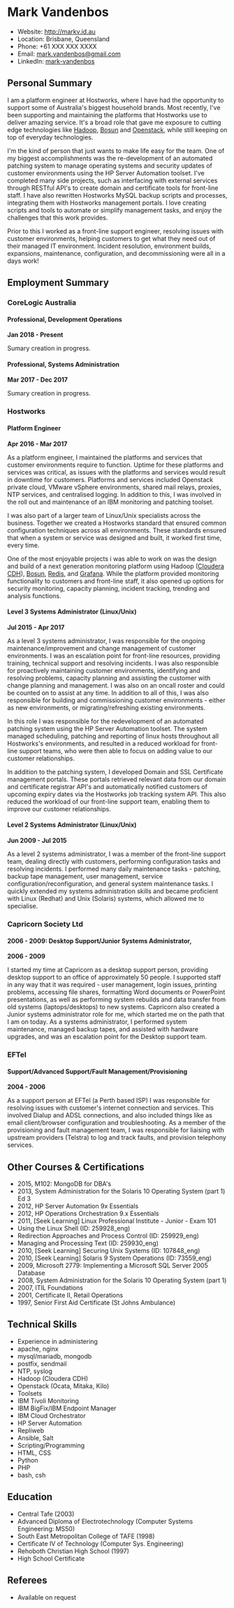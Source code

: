 # Mark Vandenbos

- Website: http://markv.id.au
- Location: Brisbane, Queensland
- Phone: +61 XXX XXX XXXX
- Email: mark.vandenbos@gmail.com
- LinkedIn: [mark-vandenbos](https://www.linkedin.com/in/mark-vandenbos-0b8a181a/)


## Personal Summary

I am a platform engineer at Hostworks, where I have had the opportunity to support some of Australia's biggest household brands. Most recently, I've been supporting and maintaining the platforms that Hostworks use to deliver amazing service. It's a broad role that gave me exposure to cutting edge technologies like [Hadoop](https://www.openstack.org/), [Bosun](https://bosun.org/) and [Openstack](https://www.openstack.org/), while still keeping on top of everyday technologies.

I'm the kind of person that just wants to make life easy for the team. One of my biggest accomplishments was the re-development of an automated patching system to manage operating systems and security updates of customer environments using the HP Server Automation toolset. I've completed many side projects, such as interfacing with external services through RESTful API's to create domain and certificate tools for front-line staff. I have also rewritten Hostworks MySQL backup scripts and processes, integrating them with Hostworks management portals.
I love creating scripts and tools to automate or simplify management tasks, and enjoy the challenges that this work provides.

Prior to this I worked as a front-line support engineer, resolving issues with customer environments, helping customers to get what they need out of their managed IT environment. Incident resolution, environment builds, expansions, maintenance, configuration, and decommissioning were all in a days work!

## Employment Summary

### CoreLogic Australia

#### Professional, Development Operations
__Jan 2018 - Present__

Sumary creation in progress.

####  Professional, Systems Administration
__Mar 2017 - Dec 2017__

Sumary creation in progress.

###  Hostworks

#### Platform Engineer
__Apr 2016 - Mar 2017__

As a platform engineer, I maintained the platforms and services that customer environments require to function. Uptime for these platforms and services was critical, as issues with the platforms and services would result in downtime for customers. Platforms and services included Openstack private cloud, VMware vSphere environments, shared mail relays, proxies, NTP services, and centralised logging. In addition to this, I was involved in the roll out and maintenance of an IBM monitoring and patching toolset.

I was also part of a larger team of Linux/Unix specialists across the business. Together we created a Hostworks standard that ensured common configuration techniques across all environments. These standards ensured that when a system or service was designed and built, it worked first time, every time.

One of the most enjoyable projects i was able to work on was the design and build of a next generation monitoring platform using Hadoop ([Cloudera CDH](https://www.cloudera.com/products/open-source/apache-hadoop/key-cdh-components.html)), [Bosun](https://bosun.org/), [Redis](https://redis.io/), and [Grafana](https://grafana.com/). While the platform provided monitoring functionality to customers and front-line staff, it also opened up options for security monitoring, capacity planning, incident tracking, trending and analysis functions.

#### Level 3 Systems Administrator (Linux/Unix)
__Jul 2015 - Apr 2017__

As a level 3 systems administrator, I was responsible for the ongoing maintenance/improvement and change management of customer environments. I was an escalation point for front-line resources, providing training, technical support and resolving incidents. I was also responsible for proactively maintaining customer environments, identifying and resolving problems, capacity planning and assisting the customer with change planning and management. I was also on an oncall roster and could be counted on to assist at any time. In addition to all of this, I was also responsible for building and commissioning customer environments - either as new environments, or migrating/refreshing existing environments.

In this role I was responsible for the redevelopment of an automated patching system using the HP Server Automation toolset. The system managed scheduling, patching and reporting of linux hosts throughout all Hostworks's environments, and resulted in a reduced workload for front-line support teams, who were then able to focus on adding value to our customer relationships.

In addition to the patching system, I developed Domain and SSL Certificate management portals. These portals retrieved relevant data from our domain and certificate registrar API's and automatically notified customers of upcoming expiry dates via the Hostworks job tracking system API. This also reduced the workload of our front-line support team, enabling them to improve our customer relationships.

#### Level 2 Systems Administrator (Linux/Unix)
__Jun 2009 - Jul 2015__

As a level 2 systems administrator, I was a member of the front-line support team, dealing directly with customers, performing configuration tasks and resolving incidents. I performed many daily maintenance tasks - patching, backup tape management, user management, service configuration/reconfiguration, and general system maintenance tasks. I quickly extended my systems administration skills and became proficient with Linux (Redhat) and Unix (Solaris) systems, which allowed me to specialise.

### Capricorn Society Ltd

#### 2006 - 2009: Desktop Support/Junior Systems Administrator, 
__2006 - 2009__

I started my time at Capricorn as a desktop support person, providing desktop support to an office of approximately 50 people. I supported staff in any way that it was required - user management, login issues, printing problems, accessing file shares, formatting Word documents or PowerPoint presentations, as well as performing system rebuilds and data transfer from old systems (laptops/desktops) to new systems. Capricorn also created a Junior systems administrator role for me, which started me on the path that I am on today. As a systems administrator, I performed system maintenance, managed backup tapes, and assisted with hardware upgrades, and was an escalation point for the Desktop support team.


### EFTel

#### Support/Advanced Support/Fault Management/Provisioning
__2004 - 2006__

As a support person at EFTel (a Perth based ISP) I was responsible for resolving issues with customer's internet connection and services. This involved Dialup and ADSL connections, and also included things like as email client/browser configuration and troubleshooting. As a member of the provisioning and fault management team, I was responsible for liaising with upstream providers (Telstra) to log and track faults, and provision telephony services.

## Other Courses & Certifications

- 2015, M102: MongoDB for DBA's
- 2013, System Administration for the Solaris 10 Operating System (part 1) Ed 3
- 2012, HP Server Automation 9x Essentials
- 2012, HP Operations Orchestration 9.x Essentials
- 2011, [Seek Learning] Linux Professional Institute - Junior - Exam 101
 - Using the Linux Shell (ID: 259928_eng)
 - Redirection Approaches and Process Control (ID: 259929_eng)
 - Managing and Processing Text (ID: 259930_eng)
- 2010, [Seek Learning] Securing Unix Systems (ID: 107848_eng)
- 2010, [Seek Learning] Solaris 9 System Operations (ID: 73559_eng)
- 2009, Microsoft 2779: Implementing a Microsoft SQL Server 2005 Database
- 2008, System Administration for the Solaris 10 Operating System (part 1)
- 2007, ITIL Foundations
- 2001, Certificate II, Retail Operations
- 1997, Senior First Aid Certificate (St Johns Ambulance)

## Technical Skills

- Experience in administering
 - apache, nginx
 - mysql/mariadb, mongodb
 - postfix, sendmail
 - NTP, syslog
 - Hadoop (Cloudera CDH)
 - Openstack (Ocata, Mitaka, Kilo)
- Toolsets
 - IBM Tivoli Monitoring
 - IBM BigFix/IBM Endpoint Manager
 - IBM Cloud Orchestrator
 - HP Server Automation
 - Repliweb
 - Ansible, Salt
- Scripting/Programming
 - HTML, CSS
 - Python
 - PHP
 - bash, csh

## Education

- Central Tafe (2003)
 - Advanced Diploma of Electrotechnology (Computer Systems Engineering: MS50)
- South East Metropolitan College of TAFE (1998)
 - Certificate IV of Technology (Computer Sys. Engineering)
- Rehoboth Christian High School (1997)
 - High School Certificate


## Referees

- Available on request